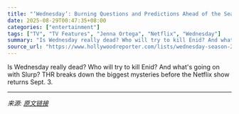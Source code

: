 ```yaml
---
title: "‘Wednesday’: Burning Questions and Predictions Ahead of the Season 2, Part 2 Premiere"
date: 2025-08-29T00:47:35+08:00
categories: ["entertainment"]
tags: ["TV", "TV Features", "Jenna Ortega", "Netflix", "Wednesday"]
summary: "Is Wednesday really dead? Who will try to kill Enid? And what's going on with Slurp? THR breaks down the biggest mysteries before the Netflix show returns Sept. 3."
source_url: "https://www.hollywoodreporter.com/lists/wednesday-season-2-predictions/"
---
```


Is Wednesday really dead? Who will try to kill Enid? And what's going on with Slurp? THR breaks down the biggest mysteries before the Netflix show returns Sept. 3.

---

*来源: [原文链接](https://www.hollywoodreporter.com/lists/wednesday-season-2-predictions/)*
